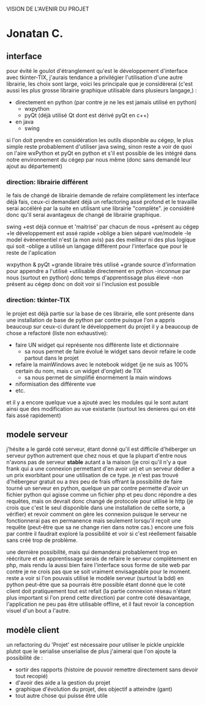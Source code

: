 VISION DE L'AVENIR DU PROJET

# Jonatan C. #
## interface ##
pour évité le goulot d'étranglement qu'est le développement d'interface avec tkinter-TIX,
j'aurais tendance a privilégier l'utilisation d'une autre librairie, les choix sont large,
voici les principale que je considèrerai (c'est aussi les plus grosse librairie graphique
utilisable dans plusieurs langage,) :
  * directement en python (par contre je ne les est jamais utilisé en python)
    * wxpython
    * pyQt (déjà utilisé Qt dont est dérivé pyQt en c++)
  * en java
    * swing

si l'on doit prendre en considération les outils disponible au cégep, le plus simple reste
probablement d'utiliser java swing, sinon reste a voir de quoi on l'aire wxPython et pyQt en python
et s'il est possible de les intégré dans notre environnement du cégep par nous même (donc sans
demandé leur ajout au département)

### direction: librairie différent ###
le fais de changé de librairie demande de refaire complètement les interface déjà fais,
ceux-ci demandant déjà un refactoring assé profond et le travaille serai accéléré par la suite en
utilisant une librairie "complète". je considéré donc qu'il serai avantageux de changé de librairie
graphique.

swing
+est déjà connue et 'maitrisé' par chacun de nous
+présent au cégep
+le développement est assé rapide
+oblige a bien séparé vue/modele
-le model évènementiel n'est (a mon avis) pas des meilleur ni des plus logique qui soit
-oblige a utilisé un langage différent pour l'interface que pour le reste de l'aplication

wxpython & pyQt
+grande libraire très utilisé
+grande source d'information pour appendre a l'utilisé
+utilisable directement en python
-inconnue par nous (surtout en python) donc temps d'apprentissage plus élevé
-non présent au cégep donc on doit voir si l'inclusion est possible

### direction: tkinter-TIX ###
le projet est déjà partie sur la base de ces librairie, elle sont présente dans une installation
de base de python par contre puisque l'on a appris beaucoup sur ceux-ci durant le développement du
projet il y a beaucoup de chose a refactoré (liste non exhaustive):
  * faire UN widget qui représente nos différente liste et dictionnaire
    * sa nous permet de faire évolué le widget sans devoir refaire le code partout dans le projet
  * refaire la mainWindows avec le notebook widget (je ne suis as 100% certain du nom, mais c un
widget d'onglet) de TIX
    * sa nous permet de simplifié énormément la main windows
  * niformisation des différente vue
  * etc.

et il y a encore quelque vue a ajouté avec les modules qui le sont autant ainsi que des modification
au vue existante (surtout les denieres qui on été fais assé rapidement)

## modele serveur ##
j'hésite a le gardé coté serveur, étant donné qu'il est difficile d'héberger un serveur python autrement
que chez nous et que la plupart d'entre nous n'avons pas de serveur **stable** autant a la maison
(je croi qu'il n'y a que frank qui a une connexion permettant d'en avoir un) et un serveur dédier a un
prix exorbitant pour une utilisation de ce type. je n'est pas trouvé d'hébergeur gratuit ou a _tres_
peu de frais offrant la possibilité de faire tourné un serveur en python, quelque un par contre permette
d'avoir un fichier python qui agisse comme un fichier php et peu donc répondre a des requêtes, mais on
devrait donc changé de protocole pour utilisé le http (je crois que c'est le seul disponible dans une
installation de cette sorte, a vérifier) et revoir comment on gère les connexion puisque le serveur
ne fonctionnerai pas en permanence mais seulement lorsqu'il reçoit une requête (peut-être que sa ne change
rien dans notre cas.) encore une fois par contre il faudrait exploré la possibilité et voir si c'est
réellement faisable sans créé trop de problème.

une dernière possibilité, mais qui demanderai probablement trop en réécriture et en apprentissage serais
de refaire le serveur complètement en php, mais rendu la aussi bien faire l'interface sous forme de site web
par contre je ne crois pas que se soit vraiment envisageable pour le moment. reste a voir si l'on pouvais utilisé
le modèle serveur (surtout la bdd) en python peut-être que sa pourrais être possible étant donné que le coté client
doit pratiquement tout est refait (la partie connexion réseau n'étant plus important si l'on prend cette direction)
par contre coté désavantage, l'application ne peu pas être utilisable offline, et il faut revoir la conception visuel
d'un bout a l'autre.

## modèle client ##
un refactoring du 'Projet' est nécessaire pour utiliser le pickle unpickle plutot que le serialise unserialise
de plus j'aimerai que l'on ajoute la possibilité de :
  * sortir des rapports (histoire de pouvoir remettre directement sans devoir tout recopié)
  * d'avoir des aide a la gestion du projet
  * graphique d'évolution du projet, des objectif a atteindre (gant)
  * tout autre chose qui puisse être utile